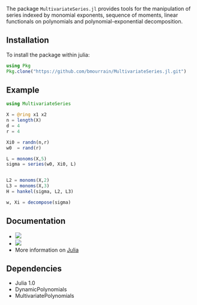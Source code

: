 The package `MultivariateSeries.jl` provides tools for the manipulation of
series indexed by monomial exponents, sequence of moments, linear functionals on polynomials
and polynomial-exponential decomposition.

## Installation

To install the package within julia:

```julia
using Pkg
Pkg.clone("https://github.com/bmourrain/MultivariateSeries.jl.git")
```

## Example

```julia
using MultivariateSeries

X = @ring x1 x2 
n = length(X)
d = 4
r = 4

Xi0 = randn(n,r)
w0  = rand(r)

L = monoms(X,5)
sigma = series(w0, Xi0, L)


L2 = monoms(X,2)
L3 = monoms(X,3)
H = hankel(sigma, L2, L3)

w, Xi = decompose(sigma)
```

## Documentation

   - [![](https://img.shields.io/badge/docs-latest-blue.svg)](https://bmourrain.github.io/MultivariateSeries.jl/latest)
   - [![](https://img.shields.io/badge/docs-dev-blue.svg)](https://bmourrain.github.io/MultivariateSeries.jl/dev)
   - More information on [Julia](https://julialang.org/)


## Dependencies

- Julia 1.0
- DynamicPolynomials
- MultivariatePolynomials
